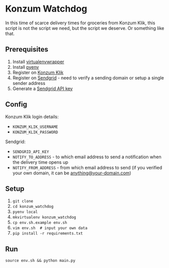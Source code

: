 # Konzum Watchdog

In this time of scarce delivery times for groceries from Konzum Klik, this script is not the script we need, but the script we deserve. Or something like that.

## Prerequisites
1. Install [virtualenvwrapper](https://virtualenvwrapper.readthedocs.io/en/latest/)
2. Install [pyenv](https://github.com/pyenv/pyenv#installation)
3. Register on [Konzum Klik](https://www.konzum.hr/web/sign_up)
4. Register on [Sendgrid](https://sendgrid.com/pricing/) - need to verify a sending domain or setup a single sender address
5. Generate a [Sendgrid API key](https://app.sendgrid.com/settings/api_keys)

## Config
Konzum Klik login details:
* `KONZUM_KLIK_USERNAME`
* `KONZUM_KLIK_PASSWORD`

Sendgrid:
* `SENDGRID_API_KEY`
* `NOTIFY_TO_ADDRESS` - to which email address to send a notification when the delivery time opens up
* `NOTIFY_FROM_ADDRESS` - from which email address to send (if you verified your own domain, it can be anything@your-domain.com)

## Setup
1. `git clone`
2. `cd konzum_watchdog`
3. `pyenv local`
4. `mkvirtualenv konzum_watchdog`
5. `cp env.sh.example env.sh`
6. `vim env.sh  # input your own data`
7. `pip install -r requirements.txt`

## Run
`source env.sh && python main.py`

